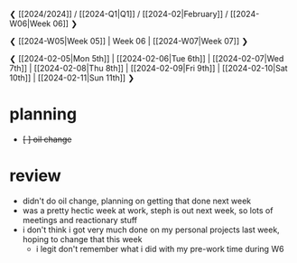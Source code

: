 ❮ [[2024/2024]] / [[2024-Q1|Q1]] / [[2024-02|February]] / [[2024-W06|Week 06]] ❯

❮ [[2024-W05|Week 05]] | Week 06 | [[2024-W07|Week 07]] ❯

❮ [[2024-02-05|Mon 5th]] | [[2024-02-06|Tue 6th]] | [[2024-02-07|Wed 7th]] | [[2024-02-08|Thu 8th]] | [[2024-02-09|Fri 9th]] | [[2024-02-10|Sat 10th]] | [[2024-02-11|Sun 11th]] ❯


# planning

- ~~[ ] oil change~~

# review

- didn't do oil change, planning on getting that done next week
- was a pretty hectic week at work, steph is out next week, so lots of meetings and reactionary stuff
- i don't think i got very much done on my personal projects last week, hoping to change that this week
	- i legit don't remember what i did with my pre-work time during W6